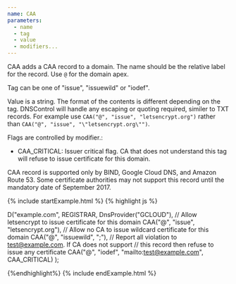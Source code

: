 ```yaml
---
name: CAA
parameters:
  - name
  - tag
  - value
  - modifiers...
---
```


CAA adds a CAA record to a domain. The name should be the relative label for the record. Use `@` for the domain apex.

Tag can be one of "issue", "issuewild" or "iodef".

Value is a string. The format of the contents is different depending on the tag.  DNSControl will handle any escaping or quoting required, similer to TXT records.  For example use `CAA("@", "issue", "letsencrypt.org")` rather than `CAA("@", "issue", "\"letsencrypt.org\"")`.

Flags are controlled by modifier.:

- CAA_CRITICAL: Issuer critical flag. CA that does not understand this tag will refuse to issue certificate for this domain.

CAA record is supported only by BIND, Google Cloud DNS, and Amazon Route 53. Some certificate authorities may not support this record until the mandatory date of September 2017.

{% include startExample.html %}
{% highlight js %}

D("example.com", REGISTRAR, DnsProvider("GCLOUD"),
  // Allow letsencrypt to issue certificate for this domain
  CAA("@", "issue", "letsencrypt.org"),
  // Allow no CA to issue wildcard certificate for this domain
  CAA("@", "issuewild", ";"),
  // Report all violation to test@example.com. If CA does not support
  // this record then refuse to issue any certificate
  CAA("@", "iodef", "mailto:test@example.com", CAA_CRITICAL)
);

{%endhighlight%}
{% include endExample.html %}
